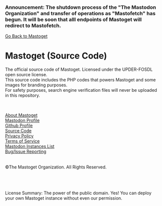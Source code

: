 ### Announcement: The shutdown process of the "The Mastodon Organization" and transfer of operations as "Mastofetch" has begun. It will be soon that alll endpoints of Mastoget will redirect to Mastofetch.
[Go Back to Mastoget](https://mastoget.x10.bz)  

# Mastoget (Source Code)
The official source code of Mastoget. Licensed under the UPDER-FOSDL open source license.<br>
This source code includes the PHP codes that powers Mastoget and some images for branding purposes.<br>
For safety purposes, search engine verification files will never be uploaded in this repository.

<br><br>
[About Mastoget](https://github.com/The-Mastoget-Organization/about)  <br>
[Mastodon Profile](https://mastodon.social/@mastoget)  <br>
[Github Profile](https://github.com/The-Mastoget-Organization/)  <br>
[Source Code](https://github.com/The-Mastoget-Organization/source)  <br>
[Privacy Policy](https://github.com/The-Mastoget-Organization/privacypolicy)<br>
[Terms of Service](https://github.com/The-Mastoget-Organization/termsofservice)<br>
[Mastodon Instances List](https://github.com/The-Mastoget-Organization/servers-list)<br>
[Bug/Issue Reporting](https://github.com/The-Mastoget-Organization/about/issues)<br><br>                                                                                                       
©The Mastoget Organization. All Rights Reserved.
<br><br><br><br><br>
License Summary: The power of the public domain. Yes! You can deploy your own Mastoget instance without even our permission.
